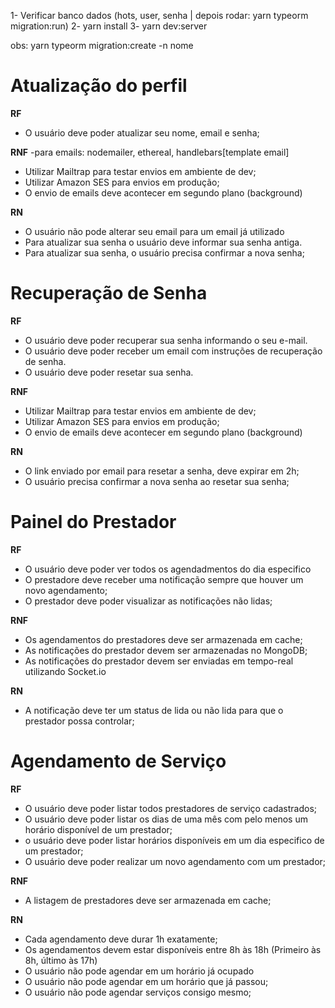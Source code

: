 1- Verificar banco dados (hots, user, senha | depois rodar: yarn typeorm migration:run)
2- yarn install
3- yarn dev:server

obs: yarn typeorm migration:create -n nome

# Atualização do perfil

**RF**

- O usuário deve poder atualizar seu nome, email e senha;

**RNF**
 -para emails: nodemailer, ethereal, handlebars[template email]
- Utilizar Mailtrap para testar envios em ambiente de dev;
- Utilizar Amazon SES para envios em produção;
- O envio de emails deve acontecer em segundo plano (background)

**RN**

- O usuário não pode alterar seu email para um email já utilizado
- Para atualizar sua senha o usuário deve informar sua senha antiga.
- Para atualizar sua senha, o usuário precisa confirmar a nova senha;

# Recuperação de Senha

**RF**

- O usuário deve poder recuperar sua senha informando o seu e-mail.
- O usuário deve poder receber um email com instruções de recuperação de senha.
- O usuário deve poder resetar sua senha.

**RNF**

- Utilizar Mailtrap para testar envios em ambiente de dev;
- Utilizar Amazon SES para envios em produção;
- O envio de emails deve acontecer em segundo plano (background)

**RN**

- O link enviado por email para resetar a senha, deve expirar em 2h;
- O usuário precisa confirmar a nova senha ao resetar sua senha;

# Painel do Prestador

**RF**

- O usuário deve poder ver todos os agendadmentos do dia especifico
- O prestadore deve receber uma notificação sempre que houver um novo agendamento;
- O prestador deve poder visualizar as notificações não lidas;

**RNF**

- Os agendamentos do prestadores deve ser armazenada em cache;
- As notificações do prestador devem ser armazenadas no MongoDB;
- As notificações do prestador devem ser enviadas em tempo-real utilizando Socket.io

**RN**

- A notificação deve ter um status de lida ou não lida para que o prestador possa controlar;


# Agendamento de Serviço

**RF**

- O usuário deve poder listar todos prestadores de serviço cadastrados;
- O usuário deve poder listar os dias de uma mês com pelo menos um horário disponível de um prestador;
- o usuário deve poder listar horários disponíveis em um dia especifico de um prestador;
- O usuário deve poder realizar um novo agendamento com um prestador;

**RNF**

- A listagem de prestadores deve ser armazenada em cache;

**RN**

- Cada agendamento deve durar 1h exatamente;
- Os agendamentos devem estar disponíveis entre 8h às 18h (Primeiro às 8h, último às 17h)
- O usuário não pode agendar em um horário já ocupado
- O usuário não pode agendar em um horário que já passou;
- O usuário não pode agendar serviços consigo mesmo;
